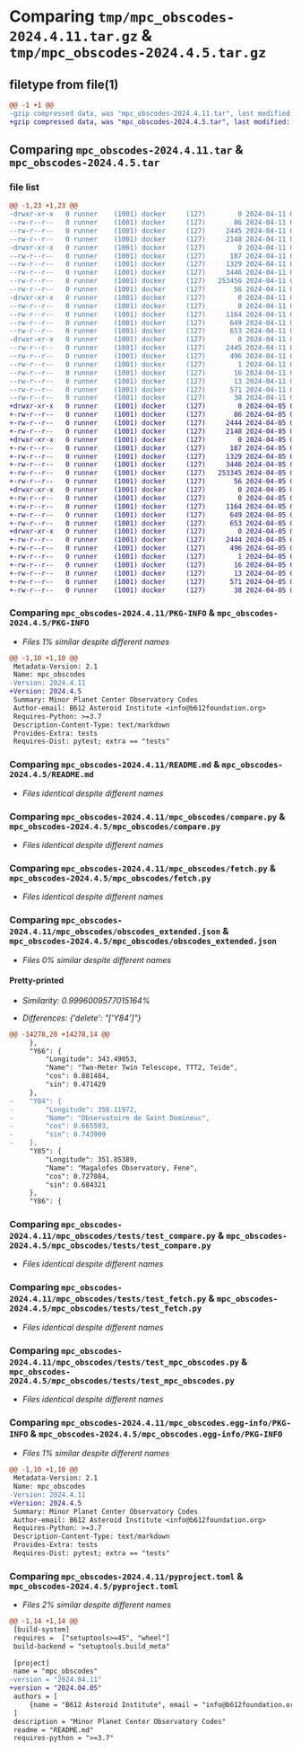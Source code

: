 # Comparing `tmp/mpc_obscodes-2024.4.11.tar.gz` & `tmp/mpc_obscodes-2024.4.5.tar.gz`

## filetype from file(1)

```diff
@@ -1 +1 @@
-gzip compressed data, was "mpc_obscodes-2024.4.11.tar", last modified: Thu Apr 11 02:23:07 2024, max compression
+gzip compressed data, was "mpc_obscodes-2024.4.5.tar", last modified: Fri Apr  5 02:22:26 2024, max compression
```

## Comparing `mpc_obscodes-2024.4.11.tar` & `mpc_obscodes-2024.4.5.tar`

### file list

```diff
@@ -1,23 +1,23 @@
-drwxr-xr-x   0 runner    (1001) docker     (127)        0 2024-04-11 02:23:07.316976 mpc_obscodes-2024.4.11/
--rw-r--r--   0 runner    (1001) docker     (127)       86 2024-04-11 02:22:59.000000 mpc_obscodes-2024.4.11/MANIFEST.in
--rw-r--r--   0 runner    (1001) docker     (127)     2445 2024-04-11 02:23:07.316976 mpc_obscodes-2024.4.11/PKG-INFO
--rw-r--r--   0 runner    (1001) docker     (127)     2148 2024-04-11 02:22:59.000000 mpc_obscodes-2024.4.11/README.md
-drwxr-xr-x   0 runner    (1001) docker     (127)        0 2024-04-11 02:23:07.316976 mpc_obscodes-2024.4.11/mpc_obscodes/
--rw-r--r--   0 runner    (1001) docker     (127)      187 2024-04-11 02:22:59.000000 mpc_obscodes-2024.4.11/mpc_obscodes/__init__.py
--rw-r--r--   0 runner    (1001) docker     (127)     1329 2024-04-11 02:22:59.000000 mpc_obscodes-2024.4.11/mpc_obscodes/compare.py
--rw-r--r--   0 runner    (1001) docker     (127)     3446 2024-04-11 02:22:59.000000 mpc_obscodes-2024.4.11/mpc_obscodes/fetch.py
--rw-r--r--   0 runner    (1001) docker     (127)   253456 2024-04-11 02:23:02.000000 mpc_obscodes-2024.4.11/mpc_obscodes/obscodes_extended.json
--rw-r--r--   0 runner    (1001) docker     (127)       56 2024-04-11 02:23:02.000000 mpc_obscodes-2024.4.11/mpc_obscodes/obscodes_extended.md5
-drwxr-xr-x   0 runner    (1001) docker     (127)        0 2024-04-11 02:23:07.316976 mpc_obscodes-2024.4.11/mpc_obscodes/tests/
--rw-r--r--   0 runner    (1001) docker     (127)        0 2024-04-11 02:22:59.000000 mpc_obscodes-2024.4.11/mpc_obscodes/tests/__init__.py
--rw-r--r--   0 runner    (1001) docker     (127)     1164 2024-04-11 02:22:59.000000 mpc_obscodes-2024.4.11/mpc_obscodes/tests/test_compare.py
--rw-r--r--   0 runner    (1001) docker     (127)      649 2024-04-11 02:22:59.000000 mpc_obscodes-2024.4.11/mpc_obscodes/tests/test_fetch.py
--rw-r--r--   0 runner    (1001) docker     (127)      653 2024-04-11 02:22:59.000000 mpc_obscodes-2024.4.11/mpc_obscodes/tests/test_mpc_obscodes.py
-drwxr-xr-x   0 runner    (1001) docker     (127)        0 2024-04-11 02:23:07.316976 mpc_obscodes-2024.4.11/mpc_obscodes.egg-info/
--rw-r--r--   0 runner    (1001) docker     (127)     2445 2024-04-11 02:23:07.000000 mpc_obscodes-2024.4.11/mpc_obscodes.egg-info/PKG-INFO
--rw-r--r--   0 runner    (1001) docker     (127)      496 2024-04-11 02:23:07.000000 mpc_obscodes-2024.4.11/mpc_obscodes.egg-info/SOURCES.txt
--rw-r--r--   0 runner    (1001) docker     (127)        1 2024-04-11 02:23:07.000000 mpc_obscodes-2024.4.11/mpc_obscodes.egg-info/dependency_links.txt
--rw-r--r--   0 runner    (1001) docker     (127)       16 2024-04-11 02:23:07.000000 mpc_obscodes-2024.4.11/mpc_obscodes.egg-info/requires.txt
--rw-r--r--   0 runner    (1001) docker     (127)       13 2024-04-11 02:23:07.000000 mpc_obscodes-2024.4.11/mpc_obscodes.egg-info/top_level.txt
--rw-r--r--   0 runner    (1001) docker     (127)      571 2024-04-11 02:23:02.000000 mpc_obscodes-2024.4.11/pyproject.toml
--rw-r--r--   0 runner    (1001) docker     (127)       38 2024-04-11 02:23:07.316976 mpc_obscodes-2024.4.11/setup.cfg
+drwxr-xr-x   0 runner    (1001) docker     (127)        0 2024-04-05 02:22:26.244371 mpc_obscodes-2024.4.5/
+-rw-r--r--   0 runner    (1001) docker     (127)       86 2024-04-05 02:22:17.000000 mpc_obscodes-2024.4.5/MANIFEST.in
+-rw-r--r--   0 runner    (1001) docker     (127)     2444 2024-04-05 02:22:26.244371 mpc_obscodes-2024.4.5/PKG-INFO
+-rw-r--r--   0 runner    (1001) docker     (127)     2148 2024-04-05 02:22:17.000000 mpc_obscodes-2024.4.5/README.md
+drwxr-xr-x   0 runner    (1001) docker     (127)        0 2024-04-05 02:22:26.240371 mpc_obscodes-2024.4.5/mpc_obscodes/
+-rw-r--r--   0 runner    (1001) docker     (127)      187 2024-04-05 02:22:17.000000 mpc_obscodes-2024.4.5/mpc_obscodes/__init__.py
+-rw-r--r--   0 runner    (1001) docker     (127)     1329 2024-04-05 02:22:17.000000 mpc_obscodes-2024.4.5/mpc_obscodes/compare.py
+-rw-r--r--   0 runner    (1001) docker     (127)     3446 2024-04-05 02:22:17.000000 mpc_obscodes-2024.4.5/mpc_obscodes/fetch.py
+-rw-r--r--   0 runner    (1001) docker     (127)   253345 2024-04-05 02:22:20.000000 mpc_obscodes-2024.4.5/mpc_obscodes/obscodes_extended.json
+-rw-r--r--   0 runner    (1001) docker     (127)       56 2024-04-05 02:22:20.000000 mpc_obscodes-2024.4.5/mpc_obscodes/obscodes_extended.md5
+drwxr-xr-x   0 runner    (1001) docker     (127)        0 2024-04-05 02:22:26.244371 mpc_obscodes-2024.4.5/mpc_obscodes/tests/
+-rw-r--r--   0 runner    (1001) docker     (127)        0 2024-04-05 02:22:17.000000 mpc_obscodes-2024.4.5/mpc_obscodes/tests/__init__.py
+-rw-r--r--   0 runner    (1001) docker     (127)     1164 2024-04-05 02:22:17.000000 mpc_obscodes-2024.4.5/mpc_obscodes/tests/test_compare.py
+-rw-r--r--   0 runner    (1001) docker     (127)      649 2024-04-05 02:22:17.000000 mpc_obscodes-2024.4.5/mpc_obscodes/tests/test_fetch.py
+-rw-r--r--   0 runner    (1001) docker     (127)      653 2024-04-05 02:22:17.000000 mpc_obscodes-2024.4.5/mpc_obscodes/tests/test_mpc_obscodes.py
+drwxr-xr-x   0 runner    (1001) docker     (127)        0 2024-04-05 02:22:26.244371 mpc_obscodes-2024.4.5/mpc_obscodes.egg-info/
+-rw-r--r--   0 runner    (1001) docker     (127)     2444 2024-04-05 02:22:26.000000 mpc_obscodes-2024.4.5/mpc_obscodes.egg-info/PKG-INFO
+-rw-r--r--   0 runner    (1001) docker     (127)      496 2024-04-05 02:22:26.000000 mpc_obscodes-2024.4.5/mpc_obscodes.egg-info/SOURCES.txt
+-rw-r--r--   0 runner    (1001) docker     (127)        1 2024-04-05 02:22:26.000000 mpc_obscodes-2024.4.5/mpc_obscodes.egg-info/dependency_links.txt
+-rw-r--r--   0 runner    (1001) docker     (127)       16 2024-04-05 02:22:26.000000 mpc_obscodes-2024.4.5/mpc_obscodes.egg-info/requires.txt
+-rw-r--r--   0 runner    (1001) docker     (127)       13 2024-04-05 02:22:26.000000 mpc_obscodes-2024.4.5/mpc_obscodes.egg-info/top_level.txt
+-rw-r--r--   0 runner    (1001) docker     (127)      571 2024-04-05 02:22:20.000000 mpc_obscodes-2024.4.5/pyproject.toml
+-rw-r--r--   0 runner    (1001) docker     (127)       38 2024-04-05 02:22:26.244371 mpc_obscodes-2024.4.5/setup.cfg
```

### Comparing `mpc_obscodes-2024.4.11/PKG-INFO` & `mpc_obscodes-2024.4.5/PKG-INFO`

 * *Files 1% similar despite different names*

```diff
@@ -1,10 +1,10 @@
 Metadata-Version: 2.1
 Name: mpc_obscodes
-Version: 2024.4.11
+Version: 2024.4.5
 Summary: Minor Planet Center Observatory Codes
 Author-email: B612 Asteroid Institute <info@b612foundation.org>
 Requires-Python: >=3.7
 Description-Content-Type: text/markdown
 Provides-Extra: tests
 Requires-Dist: pytest; extra == "tests"
```

### Comparing `mpc_obscodes-2024.4.11/README.md` & `mpc_obscodes-2024.4.5/README.md`

 * *Files identical despite different names*

### Comparing `mpc_obscodes-2024.4.11/mpc_obscodes/compare.py` & `mpc_obscodes-2024.4.5/mpc_obscodes/compare.py`

 * *Files identical despite different names*

### Comparing `mpc_obscodes-2024.4.11/mpc_obscodes/fetch.py` & `mpc_obscodes-2024.4.5/mpc_obscodes/fetch.py`

 * *Files identical despite different names*

### Comparing `mpc_obscodes-2024.4.11/mpc_obscodes/obscodes_extended.json` & `mpc_obscodes-2024.4.5/mpc_obscodes/obscodes_extended.json`

 * *Files 0% similar despite different names*

#### Pretty-printed

 * *Similarity: 0.9996009577015164%*

 * *Differences: {'delete': "['Y84']"}*

```diff
@@ -14278,20 +14278,14 @@
     },
     "Y66": {
         "Longitude": 343.49053,
         "Name": "Two-Meter Twin Telescope, TTT2, Teide",
         "cos": 0.881484,
         "sin": 0.471429
     },
-    "Y84": {
-        "Longitude": 358.11972,
-        "Name": "Observatoire de Saint Domineuc",
-        "cos": 0.665503,
-        "sin": 0.743909
-    },
     "Y85": {
         "Longitude": 351.85389,
         "Name": "Magalofes Observatory, Fene",
         "cos": 0.727084,
         "sin": 0.684321
     },
     "Y86": {
```

### Comparing `mpc_obscodes-2024.4.11/mpc_obscodes/tests/test_compare.py` & `mpc_obscodes-2024.4.5/mpc_obscodes/tests/test_compare.py`

 * *Files identical despite different names*

### Comparing `mpc_obscodes-2024.4.11/mpc_obscodes/tests/test_fetch.py` & `mpc_obscodes-2024.4.5/mpc_obscodes/tests/test_fetch.py`

 * *Files identical despite different names*

### Comparing `mpc_obscodes-2024.4.11/mpc_obscodes/tests/test_mpc_obscodes.py` & `mpc_obscodes-2024.4.5/mpc_obscodes/tests/test_mpc_obscodes.py`

 * *Files identical despite different names*

### Comparing `mpc_obscodes-2024.4.11/mpc_obscodes.egg-info/PKG-INFO` & `mpc_obscodes-2024.4.5/mpc_obscodes.egg-info/PKG-INFO`

 * *Files 1% similar despite different names*

```diff
@@ -1,10 +1,10 @@
 Metadata-Version: 2.1
 Name: mpc_obscodes
-Version: 2024.4.11
+Version: 2024.4.5
 Summary: Minor Planet Center Observatory Codes
 Author-email: B612 Asteroid Institute <info@b612foundation.org>
 Requires-Python: >=3.7
 Description-Content-Type: text/markdown
 Provides-Extra: tests
 Requires-Dist: pytest; extra == "tests"
```

### Comparing `mpc_obscodes-2024.4.11/pyproject.toml` & `mpc_obscodes-2024.4.5/pyproject.toml`

 * *Files 2% similar despite different names*

```diff
@@ -1,14 +1,14 @@
 [build-system]
 requires =  ["setuptools>=45", "wheel"]
 build-backend = "setuptools.build_meta"
 
 [project]
 name = "mpc_obscodes"
-version = "2024.04.11"
+version = "2024.04.05"
 authors = [
     {name = "B612 Asteroid Institute", email = "info@b612foundation.org"},
 ]
 description = "Minor Planet Center Observatory Codes"
 readme = "README.md"
 requires-python = ">=3.7"
```

